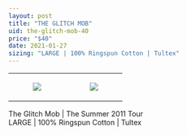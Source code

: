 ```yaml
---
layout: post
title: "THE GLITCH MOB"
uid: the-glitch-mob-40
price: "$40"
date: 2021-01-27
sizing: "LARGE | 100% Ringspun Cotton | Tultex"
---
```




<table style="width:100%;"><tr><td style="vertical-align:top;">
      <figure class="tmblr-full" data-orig-height="2048" data-orig-width="1365" data-orig-src="https://concertshirts.netlify.app/shirts/0033/0033-01.jpg"><img src="https://64.media.tumblr.com/b0f73c049cfda9d41075d129a53fbf33/de36b7786badcc14-77/s540x810/6d551201cd7ebc28bfe01a57fd24c28484e77dd0.jpg" data-orig-height="2048" data-orig-width="1365" data-orig-src="https://concertshirts.netlify.app/shirts/0033/0033-01.jpg"/></figure></td>
    <td style="vertical-align:top;">
      <figure class="tmblr-full" data-orig-height="2048" data-orig-width="1365" data-orig-src="https://concertshirts.netlify.app/shirts/0033/0033-02.jpg"><img src="https://64.media.tumblr.com/42f3caf328309f939b437b37adf2b1fd/de36b7786badcc14-e8/s540x810/057421cbed2ae8cc3dd21f378761dfd3bc40c014.jpg" data-orig-height="2048" data-orig-width="1365" data-orig-src="https://concertshirts.netlify.app/shirts/0033/0033-02.jpg"/></figure></td>
  </tr></table><p>
  The Glitch Mob | The Summer 2011 Tour<br/>LARGE | 100% Ringspun Cotton | Tultex
</p>
